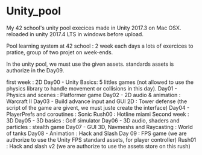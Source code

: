 # Unity_pool
My 42 school's unity pool
execices made in Unity 2017.3 on Mac OSX.
reloaded in unity 2017.4 LTS in windows before upload.

Pool learning system at 42 school : 2 week each days a lots of exercices to pratice, group of two projet on week-ends.

In the unity pool, we must use the given assets. standards assets is authorize in the Day09.

first week : 2D
Day00 - Unity Basics:  5 littles games (not allowed to use the physics library to handle movement or collisions in this day).
Day01 - Physics and scenes : Platformer game
Day02 - 2D audio & animation : Warcraft II
Day03 - Build advance input and GUI 2D : Tower defense (the script of the game are givent, we must juste create the interface)
Day04 - PlayerPrefs and coroutines : Sonic
Rush00 : Hotline miami
Second week : 3D
Day05 - 3D basics : Golf simulator
Day06 - 3D audio, shaders and particles : stealth game
Day07 - GUI 3D, Navmeshs and Raycasting : World of tanks
Day08 - Animation : Hack and Slash
Day 09 : FPS game (we are authorize to use the Unity FPS standard assets, for player controller)
Rush01 : Hack and slash v2 (we are authorize to use the assets store on this rush)
